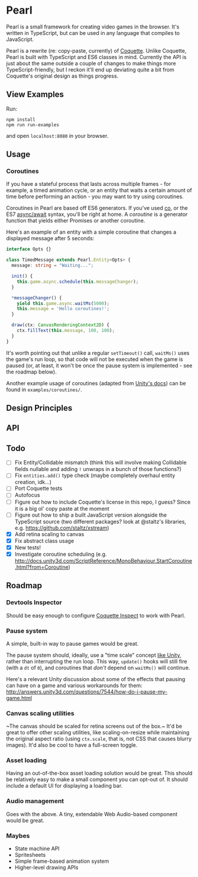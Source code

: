 # Pearl

Pearl is a small framework for creating video games in the browser. It's written in TypeScript, but can be used in any language that compiles to JavaScript.

Pearl is a rewrite (re: copy-paste, currently) of [Coquette](http://coquette.maryrosecook.com/). Unlike Coquette, Pearl is built with TypeScript and ES6 classes in mind. Currently the API is just about the same outside a couple of changes to make things more TypeScript-friendly, but I reckon it'll end up deviating quite a bit from Coquette's original design as things progress.

## View Examples

Run:

```
npm install
npm run run-examples
```

and open `localhost:8080` in your browser.

## Usage

### Coroutines

If you have a stateful process that lasts across multiple frames - for example, a timed animation cycle, or an entity that waits a certain amount of time before performing an action - you may want to try using coroutines.

Coroutines in Pearl are based off ES6 generators. If you've used [co](https://github.com/tj/co), or the ES7 [async/await](https://ponyfoo.com/articles/understanding-javascript-async-await) syntax, you'll be right at home. A *coroutine* is a generator function that yields either Promises or another coroutine.

Here's an example of an entity with a simple coroutine that changes a displayed message after 5 seconds:

```typescript
interface Opts {}

class TimedMessage extends Pearl.Entity<Opts> {
  message: string = "Waiting...";

  init() {
    this.game.async.schedule(this.messageChanger);
  }

  *messageChanger() {
    yield this.game.async.waitMs(5000);
    this.message = 'Hello coroutines!';
  }

  draw(ctx: CanvasRenderingContext2D) {
    ctx.fillText(this.message, 100, 100);
  }
}
```

It's worth pointing out that unlike a regular `setTimeout()` call, `waitMs()` uses the game's run loop, so that code will not be executed when the game is paused (or, at least, it won't be once the pause system is implemented - see the roadmap below).

Another example usage of coroutines (adapted from [Unity's docs](https://docs.unity3d.com/Manual/Coroutines.html)) can be found in `examples/coroutines/`.

## Design Principles

## API

## Todo

- [ ] Fix Entity/Collidable mismatch (think this will involve making Collidable fields nullable and adding `!` unwraps in a bunch of those functions?)
- [ ] Fix `entities.add()` type check (maybe completely overhaul entity creation, idk...)
- [ ] Port Coquette tests
- [ ] Autofocus
- [ ] Figure out how to include Coquette's license in this repo, I guess? Since it is a big ol' copy paste at the moment
- [ ] Figure out how to ship a built JavaScript version alongside the TypeScript source (two different packages? look at @staltz's libraries, e.g. https://github.com/staltz/xstream)
- [x] Add retina scaling to canvas
- [x] Fix abstract class usage
- [x] New tests!
- [x] Investigate coroutine scheduling (e.g. http://docs.unity3d.com/ScriptReference/MonoBehaviour.StartCoroutine.html?from=Coroutine)

## Roadmap

### Devtools Inspector

Should be easy enough to configure [Coquette Inspect](https://github.com/thomasboyt/coquette-inspect) to work with Pearl.

### Pause system

A simple, built-in way to pause games would be great.

The pause system should, ideally, use a "time scale" concept [like Unity](https://docs.unity3d.com/ScriptReference/Time-timeScale.html), rather than interrupting the run loop. This way, `update()` hooks will still fire (with a `dt` of `0`), and coroutines that *don't* depend on `waitMs()` will continue.

Here's a relevant Unity discussion about some of the effects that pausing can have on a game and various workarounds for them: http://answers.unity3d.com/questions/7544/how-do-i-pause-my-game.html

### Canvas scaling utilities

~The canvas should be scaled for retina screens out of the box.~ It'd be great to offer other scaling utilities, like scaling-on-resize while maintaining the original aspect ratio (using `ctx.scale`, that is, not CSS that causes blurry images). It'd also be cool to have a full-screen toggle.

### Asset loading

Having an out-of-the-box asset loading solution would be great. This should be relatively easy to make a small component you can opt-out of. It should include a default UI for displaying a loading bar.

### Audio management

Goes with the above. A tiny, extendable Web Audio-based component would be great.

### Maybes

* State machine API
* Spritesheets
* Simple frame-based animation system
* Higher-level drawing APIs
